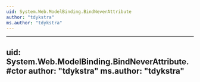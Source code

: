 ```yaml
---
uid: System.Web.ModelBinding.BindNeverAttribute
author: "tdykstra"
ms.author: "tdykstra"
---
```


---
uid: System.Web.ModelBinding.BindNeverAttribute.#ctor
author: "tdykstra"
ms.author: "tdykstra"
---
